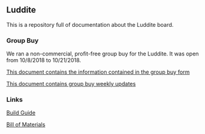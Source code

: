 ## Luddite

This is a repository full of documentation about the Luddite board.


### Group Buy

We ran a non-commercial, profit-free group buy for the Luddite. It was open from 10/8/2018 to 10/21/2018.

[This document contains the information contained in the group buy form](group_buy/form.md)

[This document contains group buy weekly updates](group_buy/updates.md)

### Links
[Build Guide](build_guide.md)

[Bill of Materials](bom.md)

